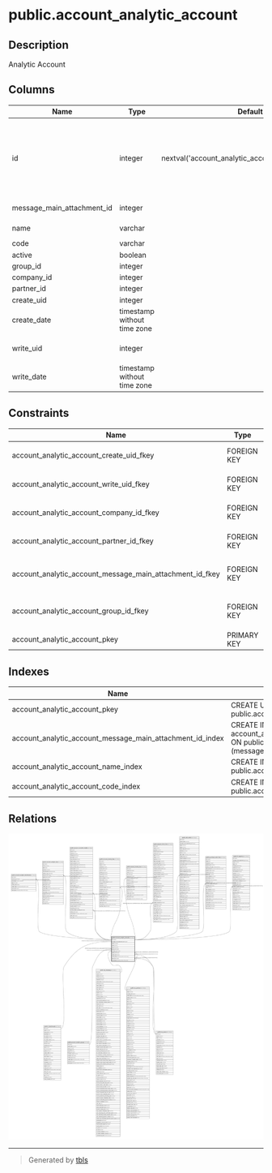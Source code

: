 # public.account_analytic_account

## Description

Analytic Account

## Columns

| Name | Type | Default | Nullable | Children | Parents | Comment |
| ---- | ---- | ------- | -------- | -------- | ------- | ------- |
| id | integer | nextval('account_analytic_account_id_seq'::regclass) | false | [public.account_analytic_distribution](public.account_analytic_distribution.md) [public.account_analytic_line](public.account_analytic_line.md) [public.account_reconcile_model](public.account_reconcile_model.md) [public.account_invoice_line](public.account_invoice_line.md) [public.account_invoice_tax](public.account_invoice_tax.md) [public.account_move_line](public.account_move_line.md) [public.sale_order](public.sale_order.md) [public.purchase_order_line](public.purchase_order_line.md) [public.hr_expense](public.hr_expense.md) |  |  |
| message_main_attachment_id | integer |  | true |  | [public.ir_attachment](public.ir_attachment.md) | Main Attachment |
| name | varchar |  | false |  |  | Analytic Account |
| code | varchar |  | true |  |  | Reference |
| active | boolean |  | true |  |  | Active |
| group_id | integer |  | true |  | [public.account_analytic_group](public.account_analytic_group.md) | Group |
| company_id | integer |  | true |  | [public.res_company](public.res_company.md) | Company |
| partner_id | integer |  | true |  | [public.res_partner](public.res_partner.md) | Customer |
| create_uid | integer |  | true |  | [public.res_users](public.res_users.md) | Created by |
| create_date | timestamp without time zone |  | true |  |  | Created on |
| write_uid | integer |  | true |  | [public.res_users](public.res_users.md) | Last Updated by |
| write_date | timestamp without time zone |  | true |  |  | Last Updated on |

## Constraints

| Name | Type | Definition |
| ---- | ---- | ---------- |
| account_analytic_account_create_uid_fkey | FOREIGN KEY | FOREIGN KEY (create_uid) REFERENCES res_users(id) ON DELETE SET NULL |
| account_analytic_account_write_uid_fkey | FOREIGN KEY | FOREIGN KEY (write_uid) REFERENCES res_users(id) ON DELETE SET NULL |
| account_analytic_account_company_id_fkey | FOREIGN KEY | FOREIGN KEY (company_id) REFERENCES res_company(id) ON DELETE SET NULL |
| account_analytic_account_partner_id_fkey | FOREIGN KEY | FOREIGN KEY (partner_id) REFERENCES res_partner(id) ON DELETE SET NULL |
| account_analytic_account_message_main_attachment_id_fkey | FOREIGN KEY | FOREIGN KEY (message_main_attachment_id) REFERENCES ir_attachment(id) ON DELETE SET NULL |
| account_analytic_account_group_id_fkey | FOREIGN KEY | FOREIGN KEY (group_id) REFERENCES account_analytic_group(id) ON DELETE SET NULL |
| account_analytic_account_pkey | PRIMARY KEY | PRIMARY KEY (id) |

## Indexes

| Name | Definition |
| ---- | ---------- |
| account_analytic_account_pkey | CREATE UNIQUE INDEX account_analytic_account_pkey ON public.account_analytic_account USING btree (id) |
| account_analytic_account_message_main_attachment_id_index | CREATE INDEX account_analytic_account_message_main_attachment_id_index ON public.account_analytic_account USING btree (message_main_attachment_id) |
| account_analytic_account_name_index | CREATE INDEX account_analytic_account_name_index ON public.account_analytic_account USING btree (name) |
| account_analytic_account_code_index | CREATE INDEX account_analytic_account_code_index ON public.account_analytic_account USING btree (code) |

## Relations

![er](public.account_analytic_account.svg)

---

> Generated by [tbls](https://github.com/k1LoW/tbls)
